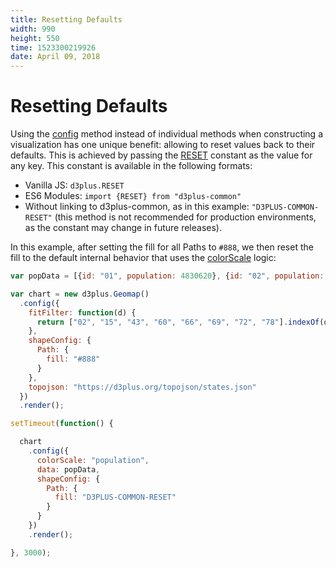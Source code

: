 ```yaml
---
title: Resetting Defaults
width: 990
height: 550
time: 1523300219926
date: April 09, 2018
---
```


[height]: 550

# Resetting Defaults

Using the [config](http://d3plus.org/docs/#BaseClass.config) method instead of individual methods when constructing a visualization has one unique benefit: allowing to reset values back to their defaults. This is achieved by passing the [RESET](https://github.com/d3plus/d3plus-common/blob/master/src/RESET.js#L5) constant as the value for any key. This constant is available in the following formats:

 * Vanilla JS: `d3plus.RESET`
 * ES6 Modules: `import {RESET} from "d3plus-common"`
 * Without linking to d3plus-common, as in this example: `"D3PLUS-COMMON-RESET"` (this method is not recommended for production environments, as the constant may change in future releases).

In this example, after setting the fill for all Paths to `#888`, we then reset the fill to the default internal behavior that uses the [colorScale](http://d3plus.org/docs/#Viz.colorScale) logic:

```js
var popData = [{id: "01", population: 4830620}, {id: "02", population: 733375}, {id: "04", population: 6641928}, {id: "05", population: 2958208}, {id: "06", population: 38421464}, {id: "08", population: 5278906}, {id: "09", population: 3593222}, {id: "10", population: 926454}, {id: "11", population: 647484}, {id: "12", population: 19645772}, {id: "13", population: 10006693}, {id: "15", population: 1406299}, {id: "16", population: 1616547}, {id: "17", population: 12873761}, {id: "18", population: 6568645}, {id: "19", population: 3093526}, {id: "20", population: 2892987}, {id: "21", population: 4397353}, {id: "22", population: 4625253}, {id: "23", population: 1329100}, {id: "24", population: 5930538}, {id: "25", population: 6705586}, {id: "26", population: 9900571}, {id: "27", population: 5419171}, {id: "28", population: 2988081}, {id: "29", population: 6045448}, {id: "30", population: 1014699}, {id: "31", population: 1869365}, {id: "32", population: 2798636}, {id: "33", population: 1324201}, {id: "34", population: 8904413}, {id: "35", population: 2084117}, {id: "36", population: 19673174}, {id: "37", population: 9845333}, {id: "38", population: 721640}, {id: "39", population: 11575977}, {id: "40", population: 3849733}, {id: "41", population: 3939233}, {id: "42", population: 12779559}, {id: "44", population: 1053661}, {id: "45", population: 4777576}, {id: "46", population: 843190}, {id: "47", population: 6499615}, {id: "48", population: 26538614}, {id: "49", population: 2903379}, {id: "50", population: 626604}, {id: "51", population: 8256630}, {id: "53", population: 6985464}, {id: "54", population: 1851420}, {id: "55", population: 5742117}, {id: "56", population: 579679}, {id: "72", population: 3583073}];

var chart = new d3plus.Geomap()
  .config({
    fitFilter: function(d) {
      return ["02", "15", "43", "60", "66", "69", "72", "78"].indexOf(d.id) < 0;
    },
    shapeConfig: {
      Path: {
        fill: "#888"
      }
    },
    topojson: "https://d3plus.org/topojson/states.json"
  })
  .render();

setTimeout(function() {

  chart
    .config({
      colorScale: "population",
      data: popData,
      shapeConfig: {
        Path: {
          fill: "D3PLUS-COMMON-RESET"
        }
      }
    })
    .render();

}, 3000);
```
